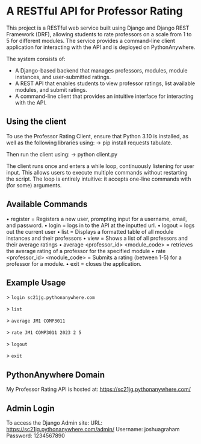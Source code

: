 # A RESTful API for Professor Rating

This project is a RESTful web service built using Django and Django REST Framework (DRF), allowing students to rate professors on a scale from 1 to 5 for different modules. The service provides a command-line client application for interacting with the API and is deployed on PythonAnywhere.

The system consists of:
- A Django-based backend that manages professors, modules, module instances, and user-submitted ratings.
- A REST API that enables students to view professor ratings, list available modules, and submit ratings.
- A command-line client that provides an intuitive interface for interacting with the API.

## Using the client
To use the Professor Rating Client, ensure that Python 3.10 is installed, as well as the following libraries using: 
-> pip install requests tabulate. 

Then run the client using: 
-> python client.py

The client runs once and enters a while loop, continuously listening for user input. This allows users to execute multiple commands without restarting the script. The loop is entirely intuitive: it accepts one-line commands with (for some) arguments.

## Available Commands
•	register = Registers a new user, prompting input for a username, email, and password.
•	login <url> = logs in to the API at the inputted url.
•	logout = logs out the current user
•	list = Displays a formatted table of all module instances and their professors
•	view = Shows a list of all professors and their average ratings
•	average <professor_id> <module_code> = retrieves the average rating of a professor for the specified module
•	rate <professor_id> <module_code> <year> <semester> <rating> = Submits a rating (between 1-5) for a professor for a module.
•	exit = closes the application.

## Example Usage
\> `login sc21jg.pythonanywhere.com`

\> `list`

\> `average JM1 COMP3011`

\> `rate JM1 COMP3011 2023 2 5`

\> `logout`

\> `exit`

## PythonAnywhere Domain
My Professor Rating API is hosted at: https://sc21jg.pythonanywhere.com/

## Admin Login
To access the Django Admin site:
URL: https://sc21jg.pythonanywhere.com/admin/
Username: joshuagraham
Password: 1234567890
